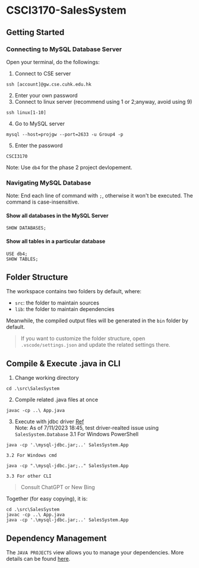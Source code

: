 # CSCI3170-SalesSystem
## Getting Started
### Connecting to MySQL Database Server
Open your terminal, do the followings:
1. Connect to CSE server
```
ssh [account]@gw.cse.cuhk.edu.hk
```
2. Enter your own password
3. Connect to linux server (recommend using 1 or 2;anyway, avoid using 9)
```
ssh linux[1-10]
```
4. Go to MySQL server
```
mysql --host=projgw --port=2633 -u Group4 -p
```
5. Enter the password
```
CSCI3170
```

Note: Use `db4` for the phase 2 project devlopement.
### Navigating MySQL Database
Note: End each line of command with `;`, otherwise it won't be executed. The command is case-insensitive.
#### Show all databases in the MySQL Server
```
SHOW DATABASES;
```
#### Show all tables in a particular database
```
USE db4;
SHOW TABLES;
```
## Folder Structure

The workspace contains two folders by default, where:

- `src`: the folder to maintain sources
- `lib`: the folder to maintain dependencies

Meanwhile, the compiled output files will be generated in the `bin` folder by default.

> If you want to customize the folder structure, open `.vscode/settings.json` and update the related settings there.

## Compile & Execute .java in CLI
1. Change working directory
```
cd .\src\SalesSystem
```
2. Compile related .java files at once
```
javac -cp ..\ App.java
```
3. Execute with jdbc driver [Ref](https://stackoverflow.com/questions/18093928/what-does-could-not-find-or-load-main-class-mean)\
Note: As of 7/11/2023 18:45, test driver-realted issue using `SalesSystem.Database`
    3.1 For Windows PowerShell
```
java -cp '.\mysql-jdbc.jar;..' SalesSystem.App
```
    3.2 For Windows cmd
```
java -cp ".\mysql-jdbc.jar;.." SalesSystem.App

``` 
    3.3 For other CLI
> Consult ChatGPT or New Bing

Together (for easy copying), it is:
```
cd .\src\SalesSystem
javac -cp ..\ App.java
java -cp '.\mysql-jdbc.jar;..' SalesSystem.App
```
## Dependency Management

The `JAVA PROJECTS` view allows you to manage your dependencies. More details can be found [here](https://github.com/microsoft/vscode-java-dependency#manage-dependencies).
